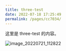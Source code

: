 ```yaml
---
title: three-test
date: 2022-07-18 17:25:49
permalink: /pages/cc7034/
---
```


这里是 three-test 的内容。

![image_20220721_112822](https://cdn.staticaly.com/gh/eryajf/tu/main/img/image_20220721_112822.jpeg)